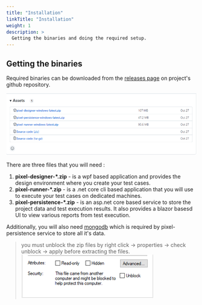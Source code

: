 ```yaml
---
title: "Installation"
linkTitle: "Installation"
weight: 1
description: >
  Getting the binaries and doing the required setup.
---
```


## Getting the binaries

Required binaries can be downloaded from the [releases page](https://github.com/Nfactor26/pixel-automation/releases) on project's github repository.

![](assets.PNG)

There are three files that you will need :
1. **pixel-designer-*.zip** - is a wpf based application and provides the design environment where you create your test cases.
2. **pixel-runner-*.zip** - is a .net core cli based application that you will use to execute your test cases on dedicated machines.
3. **pixel-persistence-*.zip** - is an asp.net core based service to store the project data and test execution results. It also provides a blazor basesd UI to view various reports from test execution.

Additionally, you will also need [mongodb](https://www.mongodb.com/try/download/community) which is required by pixel-persistence service to store all it's data.



> you must unblock the zip files by right click -> properties -> check unblock -> apply before extracting the files.
![](unblock.PNG)
